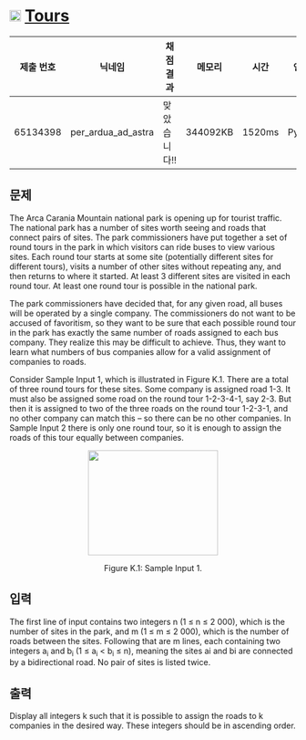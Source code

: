# <img width="20px"  src="https://d2gd6pc034wcta.cloudfront.net/tier/26.svg" class="solvedac-tier"> [Tours](https://www.acmicpc.net/problem/10794) 

| 제출 번호 | 닉네임 | 채점 결과 | 메모리 | 시간 | 언어 | 코드 길이 |
|---|---|---|---|---|---|---|
|65134398|per_ardua_ad_astra|맞았습니다!! |344092KB|1520ms|PyPy3|1643B|

## 문제
<p>The Arca Carania Mountain national park is opening up for tourist traffic. The national park has a number of sites worth seeing and roads that connect pairs of sites. The park commissioners have put together a set of round tours in the park in which visitors can ride buses to view various sites. Each round tour starts at some site (potentially different sites for different tours), visits a number of other sites without repeating any, and then returns to where it started. At least 3 different sites are visited in each round tour. At least one round tour is possible in the national park.</p>

<p>The park commissioners have decided that, for any given road, all buses will be operated by a single company. The commissioners do not want to be accused of favoritism, so they want to be sure that each possible round tour in the park has exactly the same number of roads assigned to each bus company. They realize this may be difficult to achieve. Thus, they want to learn what numbers of bus companies allow for a valid assignment of companies to roads.</p>

<p>Consider Sample Input 1, which is illustrated in Figure K.1. There are a total of three round tours for these sites. Some company is assigned road 1-3. It must also be assigned some road on the round tour 1-2-3-4-1, say 2-3. But then it is assigned to two of the three roads on the round tour 1-2-3-1, and no other company can match this – so there can be no other companies. In Sample Input 2 there is only one round tour, so it is enough to assign the roads of this tour equally between companies.</p>

<p style="text-align: center;"><img alt="" src="https://onlinejudgeimages.s3-ap-northeast-1.amazonaws.com/problem/10794/1.png" style="height:184px; width:228px"></p>

<p style="text-align: center;">Figure K.1: Sample Input 1.</p>

## 입력
<p>The first line of input contains two integers n (1 ≤ n ≤ 2 000), which is the number of sites in the park, and m (1 ≤ m ≤ 2 000), which is the number of roads between the sites. Following that are m lines, each containing two integers a<sub>i</sub> and b<sub>i</sub> (1 ≤ a<sub>i</sub> < b<sub>i</sub> ≤ n), meaning the sites ai and bi are connected by a bidirectional road. No pair of sites is listed twice.</p>

## 출력
<p>Display all integers k such that it is possible to assign the roads to k companies in the desired way. These integers should be in ascending order.</p>


